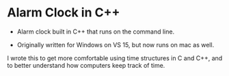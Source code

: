 # Alarm Clock in C++

- Alarm clock built in C++ that runs on the command line.

- Originally written for Windows on VS 15, but now runs on mac as well.

I wrote this to get more comfortable using time structures in C and C++, and to better understand how computers keep track of time. 
